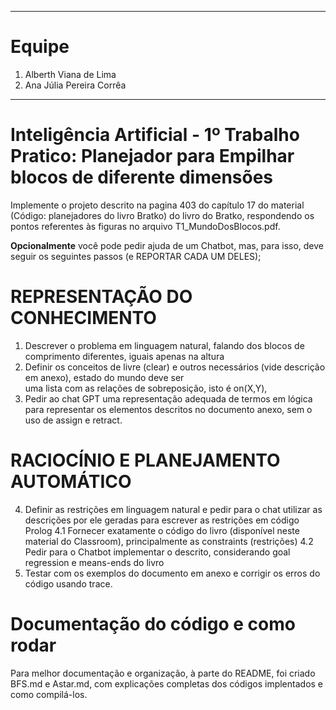 ____
# Equipe

1. Alberth Viana de Lima 
2. Ana Júlia Pereira Corrêa
____

# Inteligência Artificial - 1º Trabalho Pratico: Planejador para Empilhar blocos de diferente dimensões

Implemente o projeto descrito na pagina 403 do capítulo 17 do material (Código: planejadores do livro Bratko) 
do livro do Bratko, respondendo os pontos referentes às figuras no arquivo T1_MundoDosBlocos.pdf. 

**Opcionalmente** você pode pedir ajuda de um Chatbot, mas, para isso, deve 
seguir os seguintes passos (e REPORTAR CADA UM DELES); 

# REPRESENTAÇÃO DO CONHECIMENTO

1) Descrever o problema em linguagem natural, falando dos blocos de comprimento diferentes, iguais
    apenas na altura
2) Definir os conceitos de livre (clear) e outros necessários (vide descrição em anexo), estado do mundo deve ser  
    uma lista com as relações de sobreposição, isto é on(X,Y),
3) Pedir ao chat GPT uma representação adequada de termos em lógica para representar os elementos
     descritos no documento anexo, sem o uso de assign e retract.

# RACIOCÍNIO E PLANEJAMENTO AUTOMÁTICO

4) Definir as restrições em linguagem natural e pedir para o chat utilizar as descrições por ele geradas para
    escrever as restrições em código Prolog
 4.1 Fornecer exatamente o código do livro (disponível neste material do Classroom), principalmente as constraints (restrições) 
 4.2 Pedir para o Chatbot implementar o descrito, considerando goal regression e means-ends do livro
5) Testar com os exemplos do documento em anexo e corrigir os erros do código usando trace.

# Documentação do código e como rodar 

Para melhor documentação e organização, à parte do README, foi criado BFS.md e Astar.md, com explicações completas dos códigos implentados e como compilá-los. 
